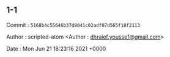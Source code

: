 ## 1-1 

 Commit : `5168b4c55646b37d8041c02adf07d565f18f2113`

 Author : scripted-atom <Author : dhraief.youssef@gmail.com> 

 Date 	: Mon Jun 21 18:23:16 2021 +0000 

